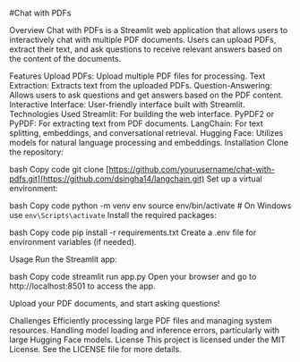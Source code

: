 #Chat with PDFs

Overview
Chat with PDFs is a Streamlit web application that allows users to interactively chat with multiple PDF documents. Users can upload PDFs, extract their text, and ask questions to receive relevant answers based on the content of the documents.

Features
Upload PDFs: Upload multiple PDF files for processing.
Text Extraction: Extracts text from the uploaded PDFs.
Question-Answering: Allows users to ask questions and get answers based on the PDF content.
Interactive Interface: User-friendly interface built with Streamlit.
Technologies Used
Streamlit: For building the web interface.
PyPDF2 or PyPDF: For extracting text from PDF documents.
LangChain: For text splitting, embeddings, and conversational retrieval.
Hugging Face: Utilizes models for natural language processing and embeddings.
Installation
Clone the repository:

bash
Copy code
git clone [https://github.com/yourusername/chat-with-pdfs.git](https://github.com/dsingha14/langchain.git)
Set up a virtual environment:

bash
Copy code
python -m venv env
source env/bin/activate  # On Windows use `env\Scripts\activate`
Install the required packages:

bash
Copy code
pip install -r requirements.txt
Create a .env file for environment variables (if needed).

Usage
Run the Streamlit app:

bash
Copy code
streamlit run app.py
Open your browser and go to http://localhost:8501 to access the app.

Upload your PDF documents, and start asking questions!

Challenges
Efficiently processing large PDF files and managing system resources.
Handling model loading and inference errors, particularly with large Hugging Face models.
License
This project is licensed under the MIT License. See the LICENSE file for more details.
